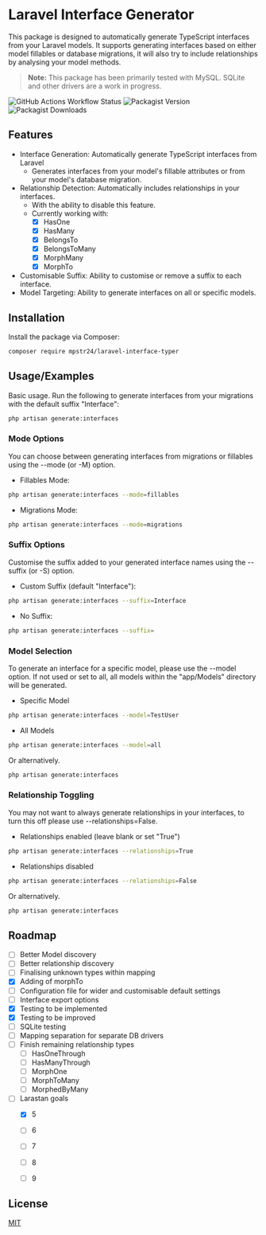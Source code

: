 
# Laravel Interface Generator

This package is designed to automatically generate TypeScript interfaces from your Laravel models. It supports generating interfaces based on either model fillables or database migrations, it will also try to include relationships by analysing your model methods.

> **Note:** This package has been primarily tested with MySQL. SQLite and other drivers are a work in progress.

![GitHub Actions Workflow Status](https://img.shields.io/github/actions/workflow/status/mpstr24/laravel-interface-generator/run-tests.yml?branch=main)
![Packagist Version](https://img.shields.io/packagist/v/mpstr24/laravel-interface-generator)
![Packagist Downloads](https://img.shields.io/packagist/dt/mpstr24/laravel-interface-generator)

## Features

- Interface Generation: Automatically generate TypeScript interfaces from Laravel
    - Generates interfaces from your model's fillable attributes or from your model's database migration.
- Relationship Detection: Automatically includes relationships in your interfaces.
  - With the ability to disable this feature.
  - Currently working with:
    - [x] HasOne
    - [x] HasMany
    - [x] BelongsTo
    - [x] BelongsToMany
    - [x] MorphMany
    - [x] MorphTo
- Customisable Suffix: Ability to customise or remove a suffix to each interface.
- Model Targeting: Ability to generate interfaces on all or specific models.
## Installation

Install the package via Composer:

```bash
composer require mpstr24/laravel-interface-typer
```



## Usage/Examples

Basic usage.
Run the following to generate interfaces from your migrations with the default suffix "Interface":

```bash
php artisan generate:interfaces
```

### Mode Options
You can choose between generating interfaces from migrations or fillables using the --mode (or -M) option.

- Fillables Mode:
```bash
php artisan generate:interfaces --mode=fillables
```

- Migrations Mode:

```bash
php artisan generate:interfaces --mode=migrations
```

### Suffix Options
Customise the suffix added to your generated interface names using the --suffix (or -S) option.

- Custom Suffix (default "Interface"):
```bash
php artisan generate:interfaces --suffix=Interface
```

- No Suffix:
```bash
php artisan generate:interfaces --suffix=
```

### Model Selection
To generate an interface for a specific model, please use the --model option. If not used or set to all, all models within the "app/Models" directory will be generated.

- Specific Model
```bash
php artisan generate:interfaces --model=TestUser
```

- All Models

```bash
php artisan generate:interfaces --model=all
```

Or alternatively.

```bash
php artisan generate:interfaces
```

### Relationship Toggling
You may not want to always generate relationships in your interfaces, to turn this off please use --relationships=False.

- Relationships enabled (leave blank or set "True")
```bash
php artisan generate:interfaces --relationships=True
```

- Relationships disabled

```bash
php artisan generate:interfaces --relationships=False
```

Or alternatively.

```bash
php artisan generate:interfaces
```

## Roadmap

- [ ] Better Model discovery
- [ ] Better relationship discovery
- [ ] Finalising unknown types within mapping
- [x] Adding of morphTo
- [ ] Configuration file for wider and customisable default settings
- [ ] Interface export options
- [x] Testing to be implemented
- [x] Testing to be improved
- [ ] SQLite testing
- [ ] Mapping separation for separate DB drivers
- [ ] Finish remaining relationship types
  - [ ] HasOneThrough
  - [ ] HasManyThrough
  - [ ] MorphOne
  - [ ] MorphToMany
  - [ ] MorphedByMany
- [ ] Larastan goals
  - [x] 5
  - [ ] 6
  - [ ] 7
  - [ ] 8
  - [ ] 9


## License

[MIT](https://choosealicense.com/licenses/mit/)

